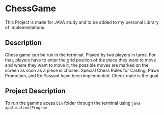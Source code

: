 # ChessGame
This Project is made for JAVA study and to be added to my personal Library of Implementations.

## Description 

Chess game can be run in the terminal. Played by two players in turns. For that, players have to enter the grid position of the piece they want to move and where they want to move it, the possible moves are marked on the screen as soon as a piece is chosen. Special Chess Rules for Casting, Pawn Promotion, and En Passant have been implemented. Check mate is the goal.

## Project Description

To run the gamme acess `bin` folder through the terminal using `java application/Program`


